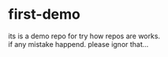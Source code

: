 # first-demo
its is a demo repo for try how repos are works.<br/>if any mistake happend. please ignor that...
